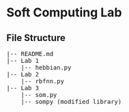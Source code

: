 # Soft Computing Lab

## File Structure

<pre>
|-- README.md 
|-- Lab 1 
    |-- hebbian.py 
|-- Lab 2 
    |-- rbfnn.py 
|-- Lab 3 
    |-- som.py 
    |-- sompy (modified library) 
</pre>

